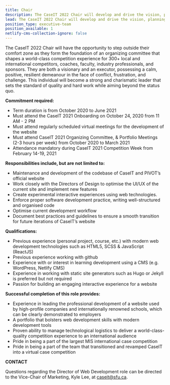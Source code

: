 ```yaml
---
title: Chair
description: The CaseIT 2022 Chair will develop and drive the vision, planning, and execution of one of the longest-running, most reputable undergraduate business case competitions in the world.
lead: The CaseIT 2022 Chair will develop and drive the vision, planning, and execution of one of the longest-running, most reputable undergraduate business case competitions in the world.
position_type: executive-team
position_available: 1
netlify-cms-collection-ignore: false
---
```


The CaseIT 2022 Chair will have the opportunity to step outside their comfort zone as they form the foundation of an organizing committee that shapes a world-class competition experience for 300+ local and international competitors, coaches, faculty, industry professionals, and sponsors. They are both a visionary and an executor, possessing a calm, positive, resilient demeanour in the face of conflict, frustration, and challenge. This individual will become a strong and charismatic leader that sets the standard of quality and hard work while aiming beyond the status quo.

**Commitment required:**

- Term duration is from October 2020 to June 2021
- Must attend the CaseIT 2021 Onboarding on October 24, 2020 from 11 AM - 2 PM
- Must attend regularly scheduled virtual meetings for the development of the website
- Must attend CaseIT 2021 Organizing Committee, & Portfolio Meetings (2-3 hours per week) from October 2020 to March 2021
- Attendance mandatory during CaseIT 2021 Competition Week from February 14-19, 2021

**Responsibilities include, but are not limited to:**

- Maintenance and development of the codebase of CaseIT and PIVOT’s official website
- Work closely with the Directors of Design to optimise the UI/UX of the current site and implement new features
- Create experimental interactive experiences using web technologies.
- Enforce proper software development practice, writing well-structured and organised code
- Optimise current development workflow
- Document best practices and guidelines to ensure a smooth transition for future iterations of CaseIT’s website

**Qualifications:**

- Previous experience (personal project, course, etc.) with modern web development technologies such as HTML5, SCSS & JavaScript (ReactJS)
- Previous experience working with github
- Experience with or interest in learning development using a CMS (e.g. WordPress, Netlify CMS)
- Experience in working with static site generators such as Hugo or Jekyll is preferred but not required
- Passion for building an engaging interactive experience for a website

**Successful completion of this role provides:**

- Experience in leading the professional development of a website used by high-profile companies and internationally renowned schools, which can be clearly demonstrated to employers
- A portfolio that bolsters web development skills with modern development tools
- Proven ability to manage technological logistics to deliver a world-class-quality competition experience to an international audience
- Pride in being a part of the largest MIS international case competition
- Pride in being a part of the team that transitioned and revamped CaseIT into a virtual case competition

**CONTACT**

Questions regarding the Director of Web Development role can be directed to the Vice-Chair of Marketing, Kyle Lee, at caseit@sfu.ca.
